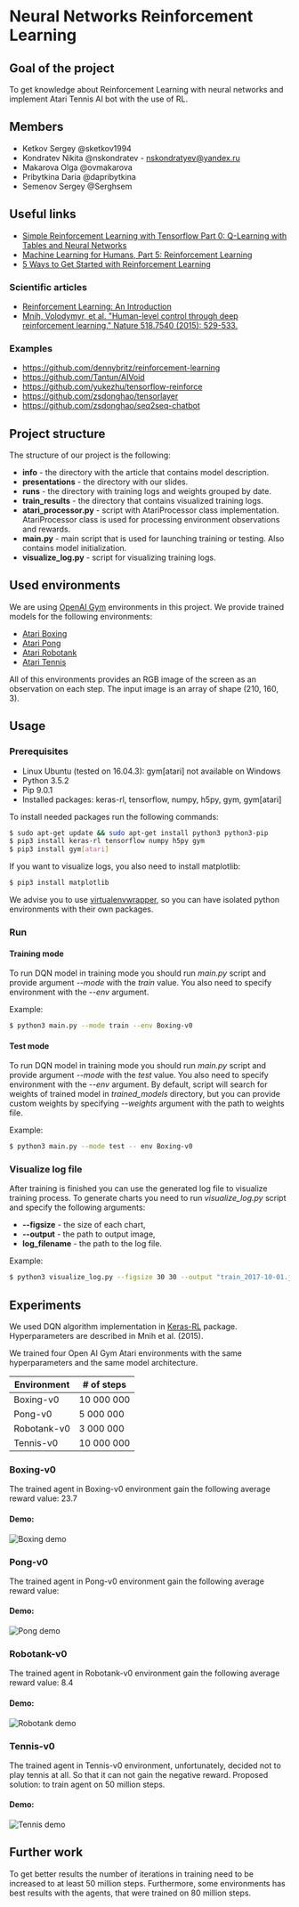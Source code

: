 # Neural Networks Reinforcement Learning
## Goal of the project
To get knowledge about Reinforcement Learning with neural networks and implement Atari Tennis AI bot with the use of RL.
## Members
* Ketkov Sergey @sketkov1994
* Kondratev Nikita @nskondratev - nskondratyev@yandex.ru
* Makarova Olga @ovmakarova
* Pribytkina Daria @dapribytkina
* Semenov Sergey @Serghsem
## Useful links
* [Simple Reinforcement Learning with Tensorflow Part 0: Q-Learning with Tables and Neural Networks](https://medium.com/emergent-future/simple-reinforcement-learning-with-tensorflow-part-0-q-learning-with-tables-and-neural-networks-d195264329d0)
* [Machine Learning for Humans, Part 5: Reinforcement Learning](https://medium.com/machine-learning-for-humans/reinforcement-learning-6eacf258b265)
* [5 Ways to Get Started with Reinforcement Learning](https://buzzrobot.com/5-ways-to-get-started-with-reinforcement-learning-b96d1989c575)
### Scientific articles
* [Reinforcement Learning: An Introduction](http://incompleteideas.net/sutton/book/bookdraft2017june.pdf)
* [Mnih, Volodymyr, et al. "Human-level control through deep reinforcement learning." Nature 518.7540 (2015): 529-533.](https://github.com/nskondratev/hse-reinforcement-learning-2017/raw/master/info/mnih2015.pdf)
### Examples
* https://github.com/dennybritz/reinforcement-learning
* https://github.com/Tantun/AIVoid
* https://github.com/yukezhu/tensorflow-reinforce
* https://github.com/zsdonghao/tensorlayer
* https://github.com/zsdonghao/seq2seq-chatbot

## Project structure
The structure of our project is the following:
* **info** - the directory with the article that contains model description.
* **presentations** - the directory with our slides.
* **runs** - the directory with training logs and weights grouped by date.
* **train_results** - the directory that contains visualized training logs.
* **atari_processor.py** - script with AtariProcessor class implementation. AtariProcessor class is used for processing environment observations and rewards.
* **main.py** - main script that is used for launching training or testing. Also contains model initialization.
* **visualize_log.py** - script for visualizing training logs.

## Used environments
We are using [OpenAI Gym](https://gym.openai.com/read-only.html) environments in this project.
We provide trained models for the following environments:
* [Atari Boxing](https://gym.openai.com/envs/Boxing-v0/)
* [Atari Pong](https://gym.openai.com/envs/Pong-v0)
* [Atari Robotank](https://gym.openai.com/envs/Robotank-v0)
* [Atari Tennis](https://gym.openai.com/envs/Tennis-v0)

All of this environments provides an RGB image of the screen as an observation on each step.
The input image is an array of shape (210, 160, 3).

## Usage
### Prerequisites
* Linux Ubuntu (tested on 16.04.3): gym[atari] not available on Windows
* Python 3.5.2
* Pip 9.0.1
* Installed packages: keras-rl, tensorflow, numpy, h5py, gym, gym\[atari\]

To install needed packages run the following commands:
```bash
$ sudo apt-get update && sudo apt-get install python3 python3-pip
$ pip3 install keras-rl tensorflow numpy h5py gym
$ pip3 install gym[atari]
```

If you want to visualize logs, you also need to install matplotlib:
```bash
$ pip3 install matplotlib
```

We advise you to use [virtualenvwrapper](https://virtualenvwrapper.readthedocs.io/en/latest/), so you can have isolated python environments with their own packages.

### Run
#### Training mode
To run DQN model in training mode you should run *main.py* script and provide argument *--mode* with the *train* value.
You also need to specify environment with the *--env* argument.

Example:
```bash
$ python3 main.py --mode train --env Boxing-v0
```
#### Test mode
To run DQN model in training mode you should run *main.py* script and provide argument *--mode* with the *test* value.
You also need to specify environment with the *--env* argument.
By default, script will search for weights of trained model in *trained_models* directory, but you can provide custom weights by specifying *--weights* argument with the path to weights file.

Example:
```bash
$ python3 main.py --mode test -- env Boxing-v0
```

### Visualize log file
After training is finished you can use the generated log file to visualize training process.
To generate charts you need to run *visualize_log.py* script and specify the following arguments:
* **--figsize** - the size of each chart,
* **--output** - the path to output image,
* **log_filename** - the path to the log file.

Example:
```bash
$ python3 visualize_log.py --figsize 30 30 --output "train_2017-10-01.jpg" "runs/2017-10-01/dqn_Tennis-v0_log.json"
```

## Experiments
We used DQN algorithm implementation in [Keras-RL](http://keras-rl.readthedocs.io/en/latest/agents/dqn/) package.
Hyperparameters are described in Mnih et al. (2015).

We trained four Open AI Gym Atari environments with the same hyperparameters and the same model architecture.

| Environment 	| # of steps 	|
|-------------	|------------	|
| Boxing-v0   	| 10 000 000 	|
| Pong-v0     	| 5 000 000  	|
| Robotank-v0 	| 3 000 000  	|
| Tennis-v0   	| 10 000 000 	|

### Boxing-v0
The trained agent in Boxing-v0 environment gain the following average reward value: 23.7

#### Demo:

![Boxing demo](https://raw.githubusercontent.com/nskondratev/hse-reinforcement-learning-2017/master/trained_models_demo/Boxing.gif)

### Pong-v0
The trained agent in Pong-v0 environment gain the following average reward value:

#### Demo:

![Pong demo]()

### Robotank-v0
The trained agent in Robotank-v0 environment gain the following average reward value: 8.4

#### Demo:

![Robotank demo](https://github.com/nskondratev/hse-reinforcement-learning-2017/raw/master/trained_models_demo/Robotank.gif)

### Tennis-v0
The trained agent in Tennis-v0 environment, unfortunately, decided not to play tennis at all. So that it can not gain the negative reward.
Proposed solution: to train agent on 50 million steps.

#### Demo:

![Tennis demo](https://github.com/nskondratev/hse-reinforcement-learning-2017/raw/master/trained_models_demo/Tennis.gif)

## Further work
To get better results the number of iterations in training need to be increased to at least 50 million steps. Furthermore, some environments has best results with the agents, that were trained on 80 million steps.

